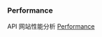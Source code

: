 ### Performance
API 网站性能分析
[Performance](https://developer.mozilla.org/zh-CN/docs/Web/API/Performance)